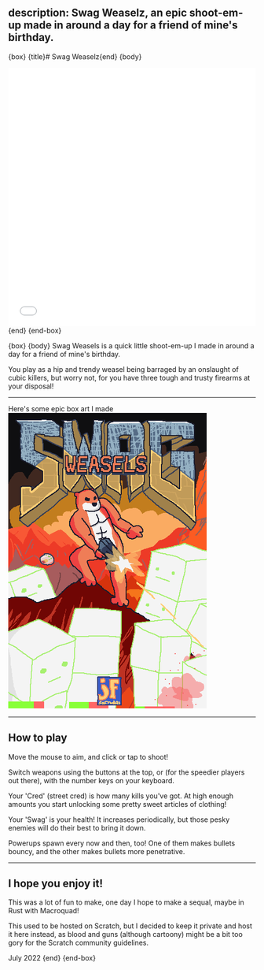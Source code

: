description: Swag Weaselz, an epic shoot-em-up made in around a day for a friend of mine's birthday.
---
{box}
{title}# Swag Weaselz{end}
{body}
<iframe style="image-rendering: pixelated; isolation: isolate; display: block; margin-left: auto; margin-right: auto; margin-top: 1em; width:100%;"
src="swag-weaselz.html" allowtransparency="true" width="720px" height="525px" frameborder="0" scrolling="no" allowfullscreen></iframe>
{end}
{end-box}

{box}
{body}
Swag Weasels is a quick little shoot-em-up I made in around a day for a friend of mine's birthday.

You play as a hip and trendy weasel being barraged by an onslaught of cubic killers, but worry not, for you have three tough and trusty firearms at your disposal!

---

Here's some epic box art I made
<img src="swagdoom.png" style="width: auto; image-rendering: crisp-edges;">

---

## How to play

Move the mouse to aim, and click or tap to shoot!

Switch weapons using the buttons at the top, or (for the speedier players out there), with the number keys on your keyboard.

Your 'Cred' (street cred) is how many kills you've got. At high enough amounts you start unlocking some pretty sweet articles of clothing! 

Your 'Swag' is your health! It increases periodically, but those pesky enemies will do their best to bring it down.

Powerups spawn every now and then, too! One of them makes bullets bouncy, and the other makes bullets more penetrative.

---

## I hope you enjoy it!

This was a lot of fun to make, one day I hope to make a sequal, maybe in Rust with Macroquad!

This used to be hosted on Scratch, but I decided to keep it private and host it here instead, as blood and guns (although cartoony) might be a bit too gory for the Scratch community guidelines. 

July 2022
{end}
{end-box}
